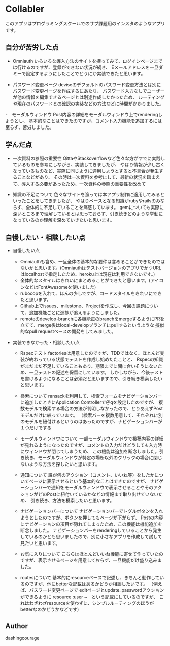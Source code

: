 # Collabler

このアプリはプログラミングスクールでのサブ課題用のインスタのようなアプリです。

## 自分が苦労した点
  - Omniauth
  いろいろな導入方法のサイトを探ってみて、ログインページまでは行けるのですが、登録ができない状況が続き、
  Eメールアドレスを一旦ダミーで設定するようにしたことでどうにか実装できたと思います。

  - パスワード変更ページ
  deviseのデフォルトのパスワード変更方法とは別にパスワード変更ページを作成するにあたり、
  パスワード入力なしでユーザーが他の情報を編集できるページとは別途作成したかったため、
  ルーティングや現在のパスワードとの確認の実装などの方法などに時間がかかりました。

  -　モーダルウィンドウ
  Post内容の詳細をモーダルウィンドウ上でrenderingしようとし、
  基本的なことはできたのですが、コメント入力機能を追加するには至らず、苦労しました。

## 学んだ点
  - 一次資料の参照の重要性
  QittaやStackoverflowなど色々な方がすでに実践しているものを参考にしながら、実装してきましたが、
  やはり情報が少し古くなっているものなど、実際に同じように適用しようとすると不具合が発生することなどがあり、
  その時は一次資料を参考にして、最新の状況を踏まえて、導入する必要があったため、一次資料の参照の重要性を改めて

  - 知識の不足について
  色々なサイトを漁っては本アプリ制作に適用してみるといったことをしてきましたが、
  やはりベースとなる知識がrubyやrailsのみならず、全体的に不足していることを痛感しています。
  gemについても実際に深いところまで理解しているとは思っておらず、引き続きどのような挙動になっているのか理解を深めていきたいと思います。

## 自慢したい・相談したい点

- 自慢したい点
  - Omniauthも含め、一旦全体の基本的な要件は含めることができたのではないかと思います。(OmniauthはテストバージョンのアプリでかつURLはlocalhostで指定したため、heroku上は現在は利用できないです。)
  - 全体的なスタイルはきれいにまとめることができたと思います。(アイコンなどはFontAwesomeを使いました)
  - rubocopを入れて、ほんの少しですが、コードスタイルをきれいにできたと思います。
  - Github上でissues、milestone、Projectを作成し、今回の課題について、追加機能ごとに進捗が追えるようにしました。
  - remoteのdevelop-branchに各機能毎のbranchをmergeするようにPRを立てて、merge後はlocal-developブランチにpullするというような
    擬似的なpull requestベースの開発をしてみました。

- 実装できなかった・相談したい点

   - Rspecテスト
   factoriesは用意したのですが、TDDではなく、ほとんど実装が終わっている状態でテストを作成し始めたたことと、
   Rspecの知識がまだまだ不足していることもあり、期限までに間に合いそうにないため、一旦テストの記述を保留にしています。
   しかしながら、今後テストを書けるようになることは必須だと思いますので、引き続き模索したいと思います。

   - 検索について
   ransackを利用して、検索フォームをナビゲーションバーに追加したときにApplication Controllerで＠qを設定したのですが、
   複数モデルで検索する場合の方法が判明しなかったので、とりあえずPostモデルだけに絞っています。
   （検索バーを複数用意して、それぞれに別のモデルを紐付けるというのはあったのですが、ナビゲーションバーが１つだけでする

   - モーダルウィンドウについて
   一部モーダルウィンドウで投稿内容の詳細が見れるようになったのですが、コメントの入力だけどうしても入力時にウィンドウが閉じてしまうため、
   この機能は追加を断念しました。引き続き、モーダルウィンドウが特定の場所以外のクリックの場合に閉じないような方法を探したいと思います。

   - 通知について
   誰が何のアクション（コメント、いいね等）をしたかについてページに表示させるという基本的なことはできたのですが、
   ナビゲーションバーで通知をモーダルウィンドウで表示させることやそのアクションがどのPostに紐付いているかなどの情報まで取り出せていないため、
   引き続き、方法を模索したいと思います。

   - ナビゲーションバーについて
   ナビゲーションバーでトグルボタンを入れようとしたのですが、ボタンを押してもページが下がらず、
   Postの内容にナビゲーションの項目が隠れてしまったため、この機能は機能追加を断念しました。
   ナビゲーションバーをrenderingしていることから発生しているのかとも思いましたので、別に小さなアプリを作成して試して見たいと思います。

   - お気に入りについて
   こちらはほとんどいいね機能に寄せて作っていたのですが、表示させるページを用意しておらず、一旦機能だけ盛り込みました。

   - routesについて
  基本的にresourceベースで記述し、きちんと動作しているのですが、他にbetterな記載はあるかどうか相談したいです。
  （例えば、パスワード変更ページで editページとupdate_passwordアクションができるように resource :user ~　という記載にしているのですが、
  これはわざわざresourceを使わずに、シンプルルーティングのほうがbetterなのかどうかなどです)


## Author

dashingcourage
